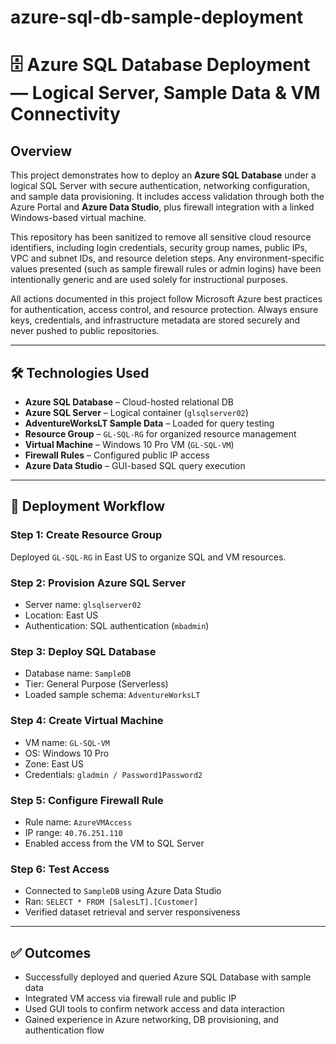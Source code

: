 # azure-sql-db-sample-deployment
# 🗄️ Azure SQL Database Deployment — Logical Server, Sample Data & VM Connectivity

## Overview  
This project demonstrates how to deploy an **Azure SQL Database** under a logical SQL Server with secure authentication, networking configuration, and sample data provisioning. It includes access validation through both the Azure Portal and **Azure Data Studio**, plus firewall integration with a linked Windows-based virtual machine.

This repository has been sanitized to remove all sensitive cloud resource identifiers, including login credentials, security group names, public IPs, VPC and subnet IDs, and resource deletion steps. Any environment-specific values presented (such as sample firewall rules or admin logins) have been intentionally generic and are used solely for instructional purposes.

All actions documented in this project follow Microsoft Azure best practices for authentication, access control, and resource protection. Always ensure keys, credentials, and infrastructure metadata are stored securely and never pushed to public repositories.

---

## 🛠️ Technologies Used
- **Azure SQL Database** – Cloud-hosted relational DB  
- **Azure SQL Server** – Logical container (`glsqlserver02`)  
- **AdventureWorksLT Sample Data** – Loaded for query testing  
- **Resource Group** – `GL-SQL-RG` for organized resource management  
- **Virtual Machine** – Windows 10 Pro VM (`GL-SQL-VM`)  
- **Firewall Rules** – Configured public IP access  
- **Azure Data Studio** – GUI-based SQL query execution

---

## 🚀 Deployment Workflow

### Step 1: Create Resource Group  
Deployed `GL-SQL-RG` in East US to organize SQL and VM resources.

### Step 2: Provision Azure SQL Server  
- Server name: `glsqlserver02`  
- Location: East US  
- Authentication: SQL authentication (`mbadmin`)

### Step 3: Deploy SQL Database  
- Database name: `SampleDB`  
- Tier: General Purpose (Serverless)  
- Loaded sample schema: `AdventureWorksLT`

### Step 4: Create Virtual Machine  
- VM name: `GL-SQL-VM`  
- OS: Windows 10 Pro  
- Zone: East US  
- Credentials: `gladmin / Password1Password2`

### Step 5: Configure Firewall Rule  
- Rule name: `AzureVMAccess`  
- IP range: `40.76.251.110`  
- Enabled access from the VM to SQL Server

### Step 6: Test Access  
- Connected to `SampleDB` using Azure Data Studio  
- Ran: `SELECT * FROM [SalesLT].[Customer]`  
- Verified dataset retrieval and server responsiveness

---

## ✅ Outcomes  
- Successfully deployed and queried Azure SQL Database with sample data  
- Integrated VM access via firewall rule and public IP  
- Used GUI tools to confirm network access and data interaction  
- Gained experience in Azure networking, DB provisioning, and authentication flow  



